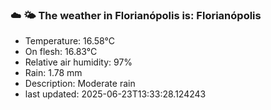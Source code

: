 ### ☁️ 🌤️  The weather in Florianópolis is: Florianópolis

- Temperature: 16.58°C
- On flesh: 16.83°C
- Relative air humidity: 97%
- Rain: 1.78 mm
- Description: Moderate rain
- last updated: 2025-06-23T13:33:28.124243
